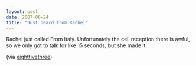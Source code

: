 ```yaml
---
layout: post
date: 2007-06-24
title: "Just heard from Rachel"
---
```

<p>Rachel just called From Italy. Unfortunately the cell reception there is awful, so we only got to talk for like 15 seconds, but she made it.</p><p>
 (via <a href="http://www.eightfivethree.com/2007/06/24/just-heard-from-rachel/">eightfivethree</a>)</p>